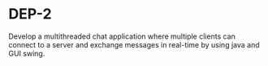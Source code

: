 # DEP-2
Develop a multithreaded chat application where multiple clients can connect to a server and exchange messages in real-time by using java and GUI swing.
